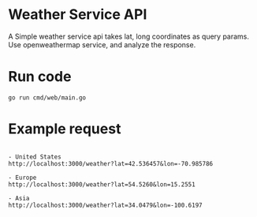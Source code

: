 # Weather Service API

A Simple weather service api takes lat, long coordinates as query params.
Use openweathermap service, and analyze the response.

# Run code

```
go run cmd/web/main.go
```

# Example request

```

- United States
http://localhost:3000/weather?lat=42.536457&lon=-70.985786

- Europe
http://localhost:3000/weather?lat=54.5260&lon=15.2551

- Asia
http://localhost:3000/weather?lat=34.0479&lon=-100.6197

```
